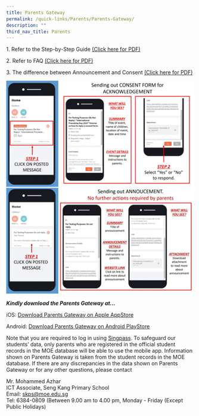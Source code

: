 ```yaml
---
title: Parents Gateway
permalink: /quick-links/Parents/Parents-Gateway/
description: ""
third_nav_title: Parents
---
```

1\. Refer to the Step-by-Step Guide [(Click here for PDF)](/files/Instructional_Guide_Parents%20Gateway.pdf)

2\. Refer to FAQ [(Click here for PDF)](/files/FAQ%20for%20Parent%20Gateway.pdf)

3\. The difference between Announcement and Consent [(Click here for PDF)](/files/Parents%20Gateway.pdf)

![](/images/PG%201.jpg)
![](/images/PG%202.jpg)


**_Kindly download the Parents Gateway at..._**

iOS: [Download Parents Gateway on Apple AppStore](https://itunes.apple.com/sg/app/parents-gateway/id1267198708?mt=8)

Android: [Download Parents Gateway on Android PlayStore](https://play.google.com/store/apps/details?id=com.moe.pgp&hl=en_SG)

Note that you are required to log in using [Singpass](https://www.singpass.gov.sg/spauth/login/loginpage?URL=%2F&TAM_OP=login). To safeguard our students’ data, only parents who are registered in the official student records in the MOE database will be able to use the mobile app. Information shown on Parents Gateway is taken from the student records in the MOE database. If there are any discrepancies in the data shown on Parents Gateway or for any other questions, please contact

Mr. Mohammed Azhar  
ICT Associate, Seng Kang Primary School  
Email: [skps@moe.edu.sg](mailto:skps@moe.edu.sg)  
Tel: 6384-0809 (Between 9.00 am to 4.00 pm, Monday - Friday (Except Public Holidays)